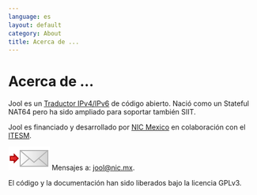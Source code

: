 ```yaml
---
language: es
layout: default
category: About
title: Acerca de ...
---
```


# Acerca de ...


Jool es un [Traductor IPv4/IPv6](intro-nat64.html) de código abierto. Nació como un Stateful NAT64 pero ha sido ampliado para soportar también SIIT.

Jool es financiado y desarrollado por [NIC Mexico](http://nicmexico.mx/) en colaboración con el [ITESM](http://www.itesm.mx/).

![Mail](../images/email.svg) Mensajes a: [jool@nic.mx](mailto:jool@nic.mx).

El código y la documentación han sido liberados bajo la licencia GPLv3.


